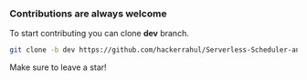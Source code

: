 ### Contributions are always welcome

To start contributing you can clone **dev** branch.

``` bash
git clone -b dev https://github.com/hackerrahul/Serverless-Scheduler-and-Queue.git
```

Make sure to leave a star!
